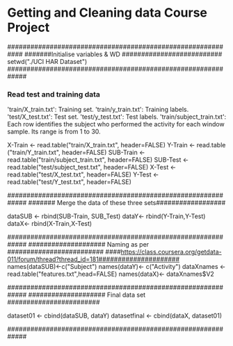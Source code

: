 # Getting and Cleaning data Course Project
############################################################
#######Initialise   variables & WD ##########################
setwd("./UCI HAR Dataset")
#############################################################
###  Read test and training data #########################
 'train/X_train.txt': Training set.
 'train/y_train.txt': Training labels.
 'test/X_test.txt': Test set.
 'test/y_test.txt': Test labels.
 'train/subject_train.txt': Each row identifies the subject who performed the activity for each window sample. Its range is from 1 to 30. 

X-Train <- read.table("train/X_train.txt", header=FALSE)
Y-Train <- read.table ("train/Y_train.txt", header=FALSE)
SUB-Train <-read.table("train/subject_train.txt", header=FALSE)
SUB-Test <-read.table("test/subject_test.txt", header=FALSE)
X-Test  <- read.table("test/X_test.txt", header=FALSE)
Y-Test  <- read.table("test/Y_test.txt", header=FALSE)


#############################################################
#######  Merge the data of these three sets##################

dataSUB <- rbind(SUB-Train, SUB_Test)
dataY<- rbind(Y-Train,Y-Test)
dataX<- rbind(X-Train,X-Test)

#############################################################
####################  Naming as per #########################
####https://class.coursera.org/getdata-011/forum/thread?thread_id=181#####################
names(dataSUB)<-c("Subject")
names(dataY)<- c("Activity")
dataXnames <- read.table("features.txt",head=FALSE)
names(dataX)<- dataXnames$V2

#############################################################
####################  Final data set ########################

dataset01 <- cbind(dataSUB, dataY)
datasetfinal <- cbind(dataX, dataset01)


#############################################################
